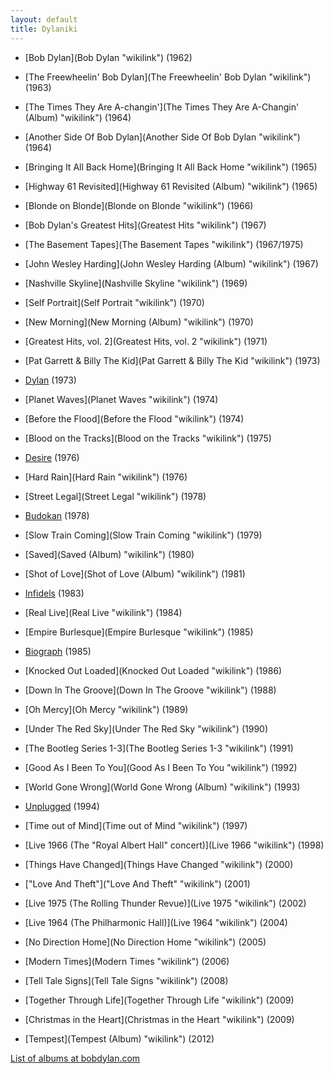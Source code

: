 ```yaml
---
layout: default
title: Dylaniki
---
```


-   [Bob Dylan](Bob Dylan "wikilink") (1962)
-   [The Freewheelin' Bob Dylan](The Freewheelin' Bob Dylan "wikilink")
    (1963)
-   [The Times They Are
    A-changin'](The Times They Are A-Changin' (Album) "wikilink") (1964)
-   [Another Side Of Bob Dylan](Another Side Of Bob Dylan "wikilink")
    (1964)
-   [Bringing It All Back Home](Bringing It All Back Home "wikilink")
    (1965)
-   [Highway 61 Revisited](Highway 61 Revisited (Album) "wikilink")
    (1965)
-   [Blonde on Blonde](Blonde on Blonde "wikilink") (1966)
-   [Bob Dylan's Greatest Hits](Greatest Hits "wikilink") (1967)
-   [The Basement Tapes](The Basement Tapes "wikilink") (1967/1975)
-   [John Wesley Harding](John Wesley Harding (Album) "wikilink") (1967)
-   [Nashville Skyline](Nashville Skyline "wikilink") (1969)
-   [Self Portrait](Self Portrait "wikilink") (1970)
-   [New Morning](New Morning (Album) "wikilink") (1970)
-   [Greatest Hits, vol. 2](Greatest Hits, vol. 2 "wikilink") (1971)
-   [Pat Garrett & Billy The
    Kid](Pat Garrett & Billy The Kid "wikilink") (1973)
-   [Dylan](Dylan "wikilink") (1973)
-   [Planet Waves](Planet Waves "wikilink") (1974)
-   [Before the Flood](Before the Flood "wikilink") (1974)
-   [Blood on the Tracks](Blood on the Tracks "wikilink") (1975)
-   [Desire](Desire "wikilink") (1976)
-   [Hard Rain](Hard Rain "wikilink") (1976)
-   [Street Legal](Street Legal "wikilink") (1978)
-   [Budokan](Budokan "wikilink") (1978)
-   [Slow Train Coming](Slow Train Coming "wikilink") (1979)
-   [Saved](Saved (Album) "wikilink") (1980)
-   [Shot of Love](Shot of Love (Album) "wikilink") (1981)
-   [Infidels](Infidels "wikilink") (1983)
-   [Real Live](Real Live "wikilink") (1984)
-   [Empire Burlesque](Empire Burlesque "wikilink") (1985)
-   [Biograph](Biograph "wikilink") (1985)
-   [Knocked Out Loaded](Knocked Out Loaded "wikilink") (1986)
-   [Down In The Groove](Down In The Groove "wikilink") (1988)
-   [Oh Mercy](Oh Mercy "wikilink") (1989)
-   [Under The Red Sky](Under The Red Sky "wikilink") (1990)
-   [The Bootleg Series 1-3](The Bootleg Series 1-3 "wikilink") (1991)
-   [Good As I Been To You](Good As I Been To You "wikilink") (1992)
-   [World Gone Wrong](World Gone Wrong (Album) "wikilink") (1993)
-   [Unplugged](Unplugged "wikilink") (1994)

-   [Time out of Mind](Time out of Mind "wikilink") (1997)
-   [Live 1966 (The "Royal Albert Hall" concert)](Live 1966 "wikilink")
    (1998)
-   [Things Have Changed](Things Have Changed "wikilink") (2000)
-   ["Love And Theft"]("Love And Theft" "wikilink") (2001)
-   [Live 1975 (The Rolling Thunder Revue)](Live 1975 "wikilink") (2002)
-   [Live 1964 (The Philharmonic Hall)](Live 1964 "wikilink") (2004)
-   [No Direction Home](No Direction Home "wikilink") (2005)
-   [Modern Times](Modern Times "wikilink") (2006)
-   [Tell Tale Signs](Tell Tale Signs "wikilink") (2008)
-   [Together Through Life](Together Through Life "wikilink") (2009)
-   [Christmas in the Heart](Christmas in the Heart "wikilink") (2009)
-   [Tempest](Tempest (Album) "wikilink") (2012)

[List of albums at bobdylan.com](http://www.bobdylan.com/albums/)
